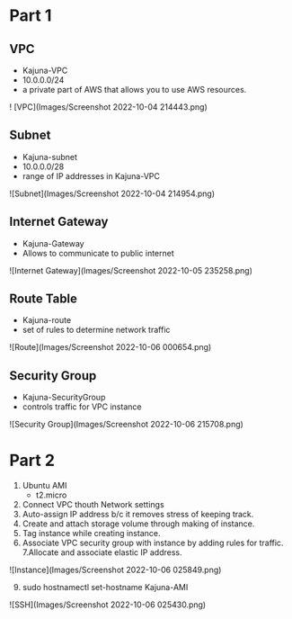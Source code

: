 # Part 1
## VPC
- Kajuna-VPC
- 10.0.0.0/24
- a private part of AWS that allows you to use AWS resources.

! [VPC](Images/Screenshot 2022-10-04 214443.png)

## Subnet
- Kajuna-subnet
- 10.0.0.0/28
- range of IP addresses in Kajuna-VPC

![Subnet](Images/Screenshot 2022-10-04 214954.png)

## Internet Gateway
- Kajuna-Gateway
- Allows to communicate to public internet

![Internet Gateway](Images/Screenshot 2022-10-05 235258.png)

## Route Table
- Kajuna-route
- set of rules to determine network traffic

![Route](Images/Screenshot 2022-10-06 000654.png)

## Security Group
- Kajuna-SecurityGroup
- controls traffic for VPC instance

![Security Group](Images/Screenshot 2022-10-06 215708.png)

# Part 2
1. Ubuntu AMI
	- t2.micro
2. Connect VPC thouth Network settings
3. Auto-assign IP address b/c it removes stress of keeping track.
4. Create and attach storage volume through making of instance.
5. Tag instance while creating instance.
6. Associate VPC security group with instance by adding rules for traffic.
7.Allocate and associate elastic IP address.

![Instance](Images/Screenshot 2022-10-06 025849.png)

9. sudo hostnamectl set-hostname Kajuna-AMI

![SSH](Images/Screenshot 2022-10-06 025430.png)
